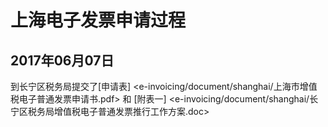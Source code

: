 # 上海电子发票申请过程

## 2017年06月07日

到长宁区税务局提交了[申请表] <e-invoicing/document/shanghai/上海市增值税电子普通发票申请书.pdf> 和 [附表一] <e-invoicing/document/shanghai/长宁区税务局增值税电子普通发票推行工作方案.doc>
